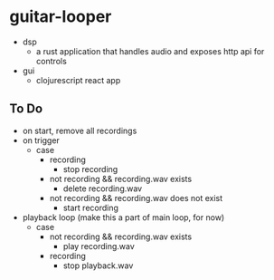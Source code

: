 # guitar-looper

- dsp
  - a rust application that handles audio and exposes http api for controls
- gui
  - clojurescript react app

## To Do

- on start, remove all recordings
- on trigger
  - case
    - recording
      - stop recording
     - not recording && recording.wav exists
       - delete recording.wav
     - not recording && recording.wav does not exist
       - start recording
- playback loop (make this a part of main loop, for now)
  - case
    - not recording && recording.wav exists
      - play recording.wav
    - recording
      - stop playback.wav
